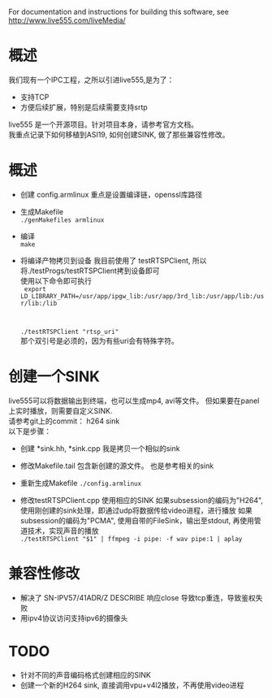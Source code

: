 For documentation and instructions for building this software,
see <http://www.live555.com/liveMedia/>

# 概述 
我们现有一个IPC工程，之所以引进live555,是为了：
* 支持TCP
* 方便后续扩展，特别是后续需要支持srtp

live555 是一个开源项目。针对项目本身，请参考官方文档。  
我重点记录下如何移植到ASI19, 如何创建SINK, 做了那些兼容性修改。


# 概述

* 创建 config.armlinux 
  重点是设置编译链，openssl库路径

* 生成Makefile  
    `./genMakefiles armlinux `

* 编译  
    `make`

* 将编译产物拷贝到设备
  我目前使用了 testRTSPClient, 所以将./testProgs/testRTSPClient拷到设备即可  
  使用以下命令即可执行  
  <code>
  export LD_LIBRARY_PATH=/usr/app/ipgw_lib:/usr/app/3rd_lib:/usr/app/lib:/usr/lib:/lib

  ./testRTSPClient "rtsp_uri"
  </code>  
  那个双引号是必须的，因为有些uri会有特殊字符。

# 创建一个SINK
live555可以将数据输出到终端，也可以生成mp4, avi等文件。
但如果要在panel上实时播放，则需要自定义SINK.  
请参考git上的commit： h264 sink  
以下是步骤：
* 创建 *sink.hh, *sink.cpp
  我是拷贝一个相似的sink
* 修改Makefile.tail 包含新创建的源文件。
  也是参考相关的sink
* 重新生成Makefile
`./config.armlinux `

* 修改testRTSPClient.cpp 使用相应的SINK
如果subsession的编码为"H264", 使用刚创建的sink处理，即通过udp将数据传给video进程，进行播放
如果subsession的编码为"PCMA", 使用自带的FileSink，输出至stdout, 再使用管道技术，实现声音的播放  
`./testRTSPClient "$1" | ffmpeg -i pipe: -f wav pipe:1 | aplay`

# 兼容性修改

* 解决了 SN-IPV57/41ADR/Z DESCRIBE 响应close 导致tcp重连，导致鉴权失败
* 用ipv4协议访问支持ipv6的摄像头

# TODO
* 针对不同的声音编码格式创建相应的SINK
* 创建一个新的H264 sink, 直接调用vpu+v4l2播放，不再使用video进程